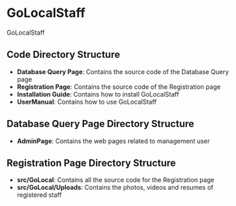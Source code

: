 # GoLocalStaff

GoLocalStaff

## Code Directory Structure

* **Database Query Page**:			Contains the source code of the Database Query page
* **Registration Page**:			Contains the source code of the Registration page
* **Installation Guide**:	Contains how to install GoLocalStaff
* **UserManual**:		Contains how to use GoLocalStaff


## Database Query Page Directory Structure
* **AdminPage**:			Contains the web pages related to management user

## Registration Page Directory Structure
* **src/GoLocal**:		Contains all the source code for the Registration page
* **src/GoLocal/Uploads**:	Contains the photos, videos and resumes of registered staff



